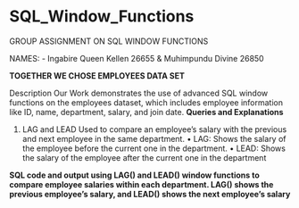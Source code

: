 # SQL_Window_Functions
GROUP ASSIGNMENT ON SQL WINDOW FUNCTIONS

NAMES: - Ingabire Queen Kellen 26655 & Muhimpundu Divine 26850
       
 **TOGETHER WE CHOSE EMPLOYEES DATA SET**
 
 Description
Our Work demonstrates the use of advanced SQL window functions on the employees dataset, which includes employee information like ID, name, department, salary, and join date.
 **Queries and Explanations**
1. LAG and LEAD
Used to compare an employee’s salary with the previous and next employee in the same department.
•	LAG: Shows the salary of the employee before the current one in the department.
•	LEAD: Shows the salary of the employee after the current one in the department

**SQL code and output using LAG() and LEAD() window functions to compare employee salaries within each department. LAG() shows the previous employee’s salary, and LEAD() shows the next employee’s salary**

       
